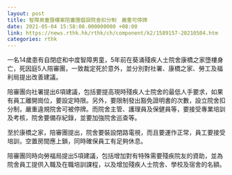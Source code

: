 ```yaml
---
layout: post
title: 智障男童墮樓案陪審團倡設院舍扣分制　嚴重可停牌
date: 2021-05-04 15:58:08.000000000 +08:00
link: https://news.rthk.hk/rthk/ch/component/k2/1589157-20210504.htm
categories: rthk
---
```


一名14歲患有自閉症和中度智障男童，5年前在葵涌殘疾人士院舍康橋之家墮樓身亡，死因庭5人陪審團，一致裁定死於意外，並分別對社署、康橋之家、勞工及福利局提出改善建議。

陪審團向社署提出6項建議，包括要提高現時殘疾人士院舍的最低人手要求，如果有員工離開崗位，要設定時限。另外，要限制發出豁免證明書的次數，設立院舍扣分制，嚴重違規院舍可被停牌。而院舍主管、護理員及保健員等，要接受專業培訓及考核，院舍要備存紀錄，並要加強院舍巡查等。 

至於康橋之家，陪審團提出，院舍要裝設閉路電視，而且要運作正常，員工要接受培訓，空置房間應上鎖，同時確保員工有足夠休息。 

陪審團同時向勞福局提出5項建議，包括增加對有特殊需要殘疾院友的資助，並為院舍員工提供入職及在職培訓課程，以及增加殘疾人士院舍、學校及宿舍的名額。
